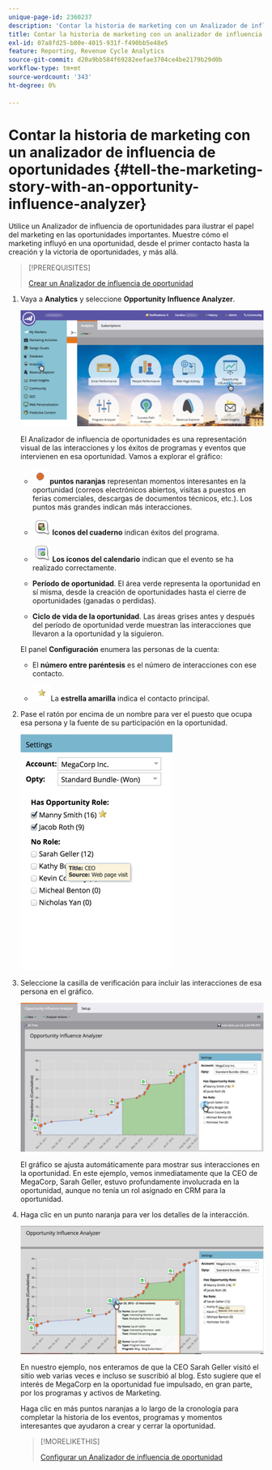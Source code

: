 ```yaml
---
unique-page-id: 2360237
description: 'Contar la historia de marketing con un Analizador de influencia de oportunidades: documentos de Marketo, documentación del producto'
title: Contar la historia de marketing con un analizador de influencia de oportunidades
exl-id: 07a8fd25-b80e-4015-931f-f490bb5e48e5
feature: Reporting, Revenue Cycle Analytics
source-git-commit: d20a9bb584f69282eefae3704ce4be2179b29d0b
workflow-type: tm+mt
source-wordcount: '343'
ht-degree: 0%

---
```


# Contar la historia de marketing con un analizador de influencia de oportunidades {#tell-the-marketing-story-with-an-opportunity-influence-analyzer}

Utilice un Analizador de influencia de oportunidades para ilustrar el papel del marketing en las oportunidades importantes. Muestre cómo el marketing influyó en una oportunidad, desde el primer contacto hasta la creación y la victoria de oportunidades, y más allá.

>[!PREREQUISITES]
>
>[Crear un Analizador de influencia de oportunidad](/help/marketo/product-docs/reporting/revenue-cycle-analytics/opportunity-influence-analyzer/create-an-opportunity-influence-analyzer.md)

1. Vaya a **Analytics** y seleccione **Opportunity Influence Analyzer**.

   ![](assets/analytics-opportunityhand.png)

   El Analizador de influencia de oportunidades es una representación visual de las interacciones y los éxitos de programas y eventos que intervienen en esa oportunidad. Vamos a explorar el gráfico:

   * ![—](assets/image2014-10-3-13-3a43-3a21.png) **puntos naranjas** representan momentos interesantes en la oportunidad (correos electrónicos abiertos, visitas a puestos en ferias comerciales, descargas de documentos técnicos, etc.). Los puntos más grandes indican más interacciones.

   * ![—](assets/image2014-10-3-13-3a44-3a9.png) **Iconos del cuaderno** indican éxitos del programa.

   * ![—](assets/image2014-10-3-13-3a44-3a40.png) **Los iconos del calendario** indican que el evento se ha realizado correctamente.

   * **Período de oportunidad**. El área verde representa la oportunidad en sí misma, desde la creación de oportunidades hasta el cierre de oportunidades (ganadas o perdidas).

   * **Ciclo de vida de la oportunidad**. Las áreas grises antes y después del período de oportunidad verde muestran las interacciones que llevaron a la oportunidad y la siguieron.

   El panel **Configuración** enumera las personas de la cuenta:

   * El **número entre paréntesis** es el número de interacciones con ese contacto.

   * ![—](assets/image2014-10-3-13-3a45-3a9.png)La **estrella amarilla** indica el contacto principal.

1. Pase el ratón por encima de un nombre para ver el puesto que ocupa esa persona y la fuente de su participación en la oportunidad.

   ![](assets/image2015-6-23-14-3a43-3a1.png)

1. Seleccione la casilla de verificación para incluir las interacciones de esa persona en el gráfico.

   ![](assets/image2015-6-23-14-3a43-3a35.png)

   El gráfico se ajusta automáticamente para mostrar sus interacciones en la oportunidad. En este ejemplo, vemos inmediatamente que la CEO de MegaCorp, Sarah Geller, estuvo profundamente involucrada en la oportunidad, aunque no tenía un rol asignado en CRM para la oportunidad.

1. Haga clic en un punto naranja para ver los detalles de la interacción.

   ![](assets/image2015-6-23-14-3a44-3a15.png)

   En nuestro ejemplo, nos enteramos de que la CEO Sarah Geller visitó el sitio web varias veces e incluso se suscribió al blog. Esto sugiere que el interés de MegaCorp en la oportunidad fue impulsado, en gran parte, por los programas y activos de Marketing.

   Haga clic en más puntos naranjas a lo largo de la cronología para completar la historia de los eventos, programas y momentos interesantes que ayudaron a crear y cerrar la oportunidad.

   >[!MORELIKETHIS]
   >
   >[Configurar un Analizador de influencia de oportunidad](/help/marketo/product-docs/reporting/revenue-cycle-analytics/opportunity-influence-analyzer/configure-an-opportunity-influence-analyzer.md)
